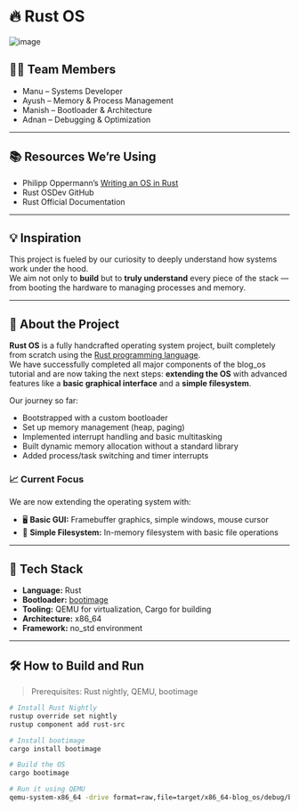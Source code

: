 # 🔥 Rust OS 
![image](https://github.com/user-attachments/assets/4d5451a8-a2a4-4473-b749-3182121ca05a)


## 👨‍💻 Team Members

- Manu – Systems Developer
- Ayush – Memory & Process Management 
- Manish – Bootloader & Architecture
- Adnan – Debugging & Optimization

---

## 📚 Resources We’re Using

- Philipp Oppermann’s [Writing an OS in Rust](https://os.phil-opp.com/)
- Rust OSDev GitHub
- Rust Official Documentation

---

## 💡 Inspiration

This project is fueled by our curiosity to deeply understand how systems work under the hood.  
We aim not only to **build** but to **truly understand** every piece of the stack — from booting the hardware to managing processes and memory.

---

## 🚀 About the Project

**Rust OS** is a fully handcrafted operating system project, built completely from scratch using the [Rust programming language](https://www.rust-lang.org/).  
We have successfully completed all major components of the blog_os tutorial and are now taking the next steps: **extending the OS** with advanced features like a **basic graphical interface** and a **simple filesystem**.

Our journey so far:
- Bootstrapped with a custom bootloader
- Set up memory management (heap, paging)
- Implemented interrupt handling and basic multitasking
- Built dynamic memory allocation without a standard library
- Added process/task switching and timer interrupts

### 📈 Current Focus
We are now extending the operating system with:
- 🖥️ **Basic GUI:** Framebuffer graphics, simple windows, mouse cursor
- 📂 **Simple Filesystem:** In-memory filesystem with basic file operations

---

## 🧠 Tech Stack

- **Language:** Rust
- **Bootloader:** [bootimage](https://github.com/rust-osdev/bootimage)
- **Tooling:** QEMU for virtualization, Cargo for building
- **Architecture:** x86_64
- **Framework:** no_std environment

---

## 🛠️ How to Build and Run

> Prerequisites: Rust nightly, QEMU, bootimage

```bash
# Install Rust Nightly
rustup override set nightly
rustup component add rust-src

# Install bootimage
cargo install bootimage

# Build the OS
cargo bootimage

# Run it using QEMU
qemu-system-x86_64 -drive format=raw,file=target/x86_64-blog_os/debug/bootimage-rust-os.bin
